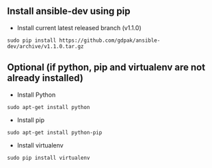 ## Install ansible-dev using pip

- Install current latest released branch (v1.1.0)

```
sudo pip install https://github.com/gdpak/ansible-dev/archive/v1.1.0.tar.gz
```

## Optional (if python, pip and virtualenv are not already installed)

- Install Python
```
sudo apt-get install python
```
-  Install pip 
```
sudo apt-get install python-pip
```
- Install virtualenv
```
sudo pip install virtualenv
```

